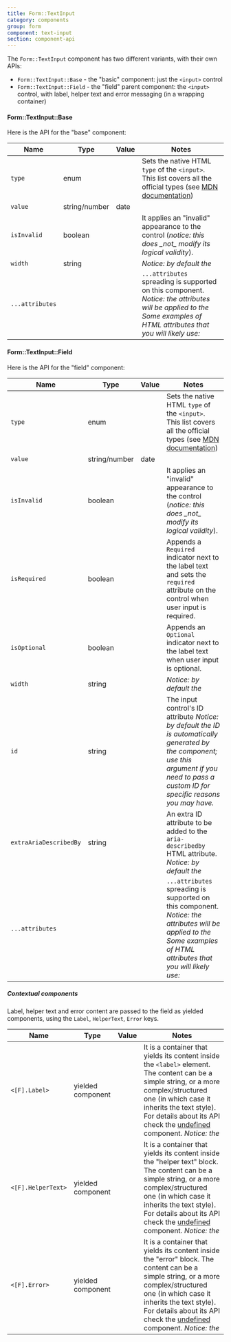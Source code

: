 ```yaml
---
title: Form::TextInput
category: components
group: form
component: text-input
section: component-api
---
```


The `Form::TextInput` component has two different variants, with their own APIs:

*   `Form::TextInput::Base` - the "basic" component: just the `<input>` control
*   `Form::TextInput::Field` - the "field" parent component: the `<input>` control, with label, helper text and error messaging (in a wrapping container)

#### Form::TextInput::Base

Here is the API for the "base" component:

| Name | Type | Value | Notes |
| --- | --- | --- | --- |
| `type` | enum |  | Sets the native HTML `type` of the `<input>`. This list covers all the official types (see [MDN documentation](https://developer.mozilla.org/en-US/docs/Web/HTML/Element/input)) |
| `value` | string/number|date |  | The input control's value. |
| `isInvalid` | boolean |  | It applies an "invalid" appearance to the control (_notice: this does \_not\_ modify its logical validity_). |
| `width` | string |  | _Notice: by default the_ |
| `...attributes` |  |  | `...attributes` spreading is supported on this component. _Notice: the attributes will be applied to the_ _Some examples of HTML attributes that you will likely use:_ |

#### Form::TextInput::Field

Here is the API for the "field" component:

| Name | Type | Value | Notes |
| --- | --- | --- | --- |
| `type` | enum |  | Sets the native HTML `type` of the `<input>`. This list covers all the official types (see [MDN documentation](https://developer.mozilla.org/en-US/docs/Web/HTML/Element/input)) |
| `value` | string/number|date |  | The input control's value. |
| `isInvalid` | boolean |  | It applies an "invalid" appearance to the control (_notice: this does \_not\_ modify its logical validity_). |
| `isRequired` | boolean |  | Appends a `Required` indicator next to the label text and sets the `required` attribute on the control when user input is required. |
| `isOptional` | boolean |  | Appends an `Optional` indicator next to the label text when user input is optional. |
| `width` | string |  | _Notice: by default the_ |
| `id` | string |  | The input control's ID attribute _Notice: by default the ID is automatically generated by the component; use this argument if you need to pass a custom ID for specific reasons you may have._ |
| `extraAriaDescribedBy` | string |  | An extra ID attribute to be added to the `aria-describedby` HTML attribute. _Notice: by default the_ |
| `...attributes` |  |  | `...attributes` spreading is supported on this component. _Notice: the attributes will be applied to the_ _Some examples of HTML attributes that you will likely use:_ |

##### Contextual components

Label, helper text and error content are passed to the field as yielded components, using the `Label`, `HelperText`, `Error` keys.

| Name | Type | Value | Notes |
| --- | --- | --- | --- |
| `<[F].Label>` | yielded component |  | It is a container that yields its content inside the `<label>` element. The content can be a simple string, or a more complex/structured one (in which case it inherits the text style). For details about its API check the [undefined](/components/form/base-elements/01_overview/) component. _Notice: the_ |
| `<[F].HelperText>` | yielded component |  | It is a container that yields its content inside the "helper text" block. The content can be a simple string, or a more complex/structured one (in which case it inherits the text style). For details about its API check the [undefined](/components/form/base-elements/01_overview/) component. _Notice: the_ |
| `<[F].Error>` | yielded component |  | It is a container that yields its content inside the "error" block. The content can be a simple string, or a more complex/structured one (in which case it inherits the text style). For details about its API check the [undefined](/components/form/base-elements/01_overview/) component. _Notice: the_ |